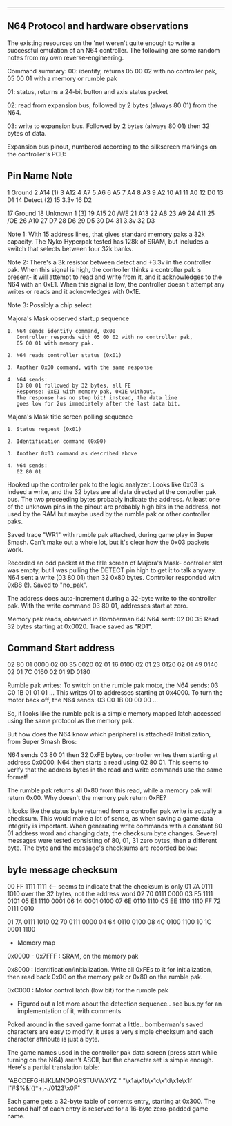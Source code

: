 --------------------------------------
N64 Protocol and hardware observations
--------------------------------------

The existing resources on the 'net weren't quite enough
to write a successful emulation of an N64 controller.
The following are some random notes from my own reverse-engineering.

Command summary:
  00: identify, returns 05 00 02 with no controller pak,
                05 00 01 with a memory or rumble pak

  01: status, returns a 24-bit button and axis status packet

  02: read from expansion bus, followed by 2 bytes (always 80 01)
      from the N64.

  03: write to expansion bus. Followed by 2 bytes (always 80 01)
      then 32 bytes of data.

Expansion bus pinout, numbered according to the silkscreen markings
on the controller's PCB:

  Pin   Name      Note
-----------------------
  1     Ground
  2     A14       (1)
  3     A12
  4     A7
  5     A6
  6     A5
  7     A4
  8     A3
  9     A2
  10    A1
  11    A0
  12    D0
  13    D1
  14    Detect    (2)
  15    3.3v
  16    D2

  17    Ground
  18    Unknown 1 (3)
  19    A15
  20    /WE
  21    A13
  22    A8
  23    A9
  24    A11
  25    /OE
  26    A10
  27    D7
  28    D6
  29    D5
  30    D4
  31    3.3v
  32    D3

 Note 1:
   With 15 address lines, that gives standard memory paks a 32k capacity.
   The Nyko Hyperpak tested has 128k of SRAM, but includes a switch that
   selects between four 32k banks.

 Note 2:
   There's a 3k resistor between detect and +3.3v in the controller pak.
   When this signal is high, the controller thinks a controller pak is
   present- it will attempt to read and write from it, and it acknowledges
   to the N64 with an 0xE1. When this signal is low, the controller doesn't
   attempt any writes or reads and it acknowledges with 0x1E.

 Note 3:
   Possibly a chip select


Majora's Mask observed startup sequence

	1. N64 sends identify command, 0x00
	   Controller responds with 05 00 02 with no controller pak,
	   05 00 01 with memory pak.

	2. N64 reads controller status (0x01)

	3. Another 0x00 command, with the same response

	4. N64 sends:
	   03 80 01 followed by 32 bytes, all FE
	   Response: 0xE1 with memory pak, 0x1E without.
	   The response has no stop bit! instead, the data line
	   goes low for 2us immediately after the last data bit.

Majora's Mask title screen polling sequence

	1. Status request (0x01)

	2. Identification command (0x00)

	3. Another 0x03 command as described above

	4. N64 sends:
	   02 80 01


Hooked up the controller pak to the logic analyzer. Looks like 0x03 is
indeed a write, and the 32 bytes are all data directed at the controller
pak bus. The two preceeding bytes probably indicate the address. At least
one of the unknown pins in the pinout are probably high bits in the address,
not used by the RAM but maybe used by the rumble pak or other controller paks.

Saved trace "WR1" with rumble pak attached, during game play in Super Smash.
Can't make out a whole lot, but it's clear how the 0x03 packets work.

Recorded an odd packet at the title screen of Majora's Mask- controller slot
was empty, but I was pulling the DETECT pin high to get it to talk anyway.
N64 sent a write (03 80 01) then 32 0x80 bytes. Controller responded with
0xB8 (!). Saved to "no_pak".

The address does auto-increment during a 32-byte write to the controller pak.
With the write command 03 80 01, addresses start at zero.

Memory pak reads, observed in Bomberman 64:
N64 sent: 02 00 35
Read 32 bytes starting at 0x0020.
Trace saved as "RD1".

Command    Start address
-------------------------
02 80 01   0000
02 00 35   0020
02 01 16   0100
02 01 23   0120
02 01 49   0140
02 01 7C   0160
02 01 9D   0180

Rumble pak writes:
To switch on the rumble pak motor, the N64 sends:
03 C0 1B 01 01 01 ...
This writes 01 to addresses starting at 0x4000.
To turn the motor back off, the N64 sends:
03 C0 1B 00 00 00 ...

So, it looks like the rumble pak is a simple memory
mapped latch accessed using the same protocol as the
memory pak.

But how does the N64 know which peripheral is attached?
Initialization, from Super Smash Bros:

N64 sends 03 80 01 then 32 0xFE bytes, controller writes
them starting at address 0x0000.
N64 then starts a read using 02 80 01.
This seems to verify that the address bytes in the read
and write commands use the same format!

The rumble pak returns all 0x80 from this read, while
a memory pak will return 0x00. Why doesn't the memory
pak return 0xFE?

It looks like the status byte returned from a controller
pak write is actually a checksum. This would make a lot of
sense, as when saving a game data integrity is important.
When generating write commands with a constant 80 01 address
word and changing data, the checksum byte changes. Several
messages were tested consisting of 80, 01, 31 zero bytes,
then a different byte. The byte and the message's checksums
are recorded below:

byte   message checksum
-------------------------
00     FF  1111 1111 <-- seems to indicate that the checksum is only
01     7A  0111 1010     over the 32 bytes, not the address word
02     70  0111 0000
03     F5  1111 0101
05     E1  1110 0001
06     14  0001 0100
07     6E  0110 1110
C5     EE  1110 1110
FF     72  0111 0010

01     7A  0111 1010
02     70  0111 0000
04     64  0110 0100
08     4C  0100 1100
10     1C  0001 1100



- Memory map

0x0000 - 0x7FFF :  SRAM, on the memory pak

0x8000          :  Identification/initialization.
                   Write all 0xFEs to it for initialization, then
                   read back 0x00 on the memory pak or 0x80 on the rumble pak.

0xC000          :  Motor control latch (low bit) for the rumble pak


- Figured out a lot more about the detection sequence.. see bus.py for
  an implementation of it, with comments

Poked around in the saved game format a little.. bomberman's saved characters
are easy to modify, it uses a very simple checksum and each character attribute
is just a byte.

The game names used in the controller pak data screen (press start while turning
on the N64) aren't ASCII, but the character set is simple enough. Here's a partial
translation table:

"ABCDEFGHIJKLMNOPQRSTUVWXYZ "
"\x1a\x1b\x1c\x1d\x1e\x1f !\"#$%&'()*+,-./0123\x0F"

Each game gets a 32-byte table of contents entry, starting at 0x300. The second
half of each entry is reserved for a 16-byte zero-padded game name.
